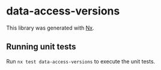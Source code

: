 # data-access-versions

This library was generated with [Nx](https://nx.dev).

## Running unit tests

Run `nx test data-access-versions` to execute the unit tests.
